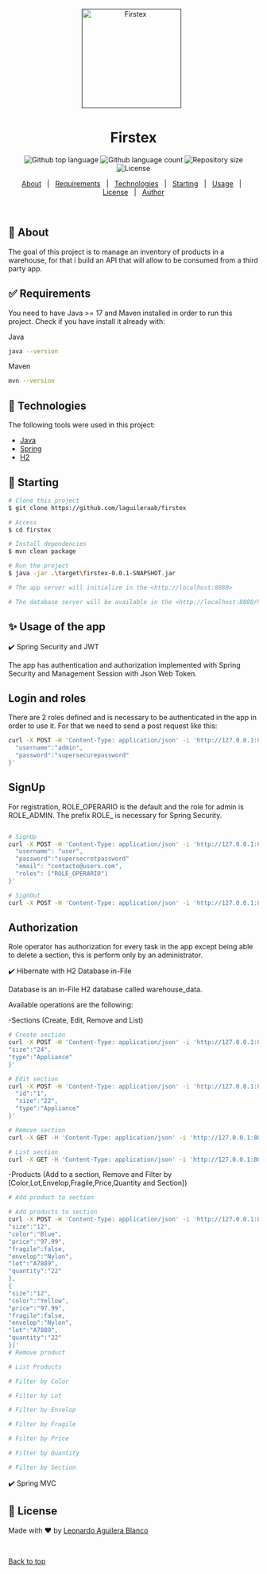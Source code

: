 <div align="center" id="top"> 
  <a href="" rel="noopener">

 <img width=200px height=200px src="https://i.imgur.com/6wj0hh6.jpg" alt="Firstex"></a>
  &#xa0;
</div>

<h1 align="center">Firstex</h1>

<p align="center">

  <img alt="Github top language" src="https://img.shields.io/github/languages/top/laguileraab/firstex?color=56BEB8">

  <img alt="Github language count" src="https://img.shields.io/github/languages/count/laguileraab/firstex?color=56BEB8">

  <img alt="Repository size" src="https://img.shields.io/github/repo-size/laguileraab/firstex?color=56BEB8">

  <img alt="License" src="https://img.shields.io/github/license/laguileraab/firstex?color=56BEB8">
</p>
<p align="center">
  <a href="#dart-about">About</a> &#xa0; | &#xa0;
    <a href="#white_check_mark-requirements">Requirements</a> &#xa0; | &#xa0;
    <a href="#rocket-technologies">Technologies</a> &#xa0; | &#xa0;
  <a href="#checkered_flag-starting">Starting</a> &#xa0; | &#xa0;
  <a href="#sparkles-features">Usage</a> &#xa0; | &#xa0;
  <a href="#memo-license">License</a> &#xa0; | &#xa0;
  <a href="https://github.com/laguileraab" target="_blank">Author</a>
</p>

<br>

## :dart: About ##

The goal of this project is to manage an inventory of products in a warehouse, for that i build an API that will allow to be consumed from a third party app.

## :white_check_mark: Requirements ##

You need to have Java >= 17 and Maven installed in order to run this project. Check if you have install it already with:

Java
```bash
java --version
```

Maven
```bash
mvn --version
```

## :rocket: Technologies ##

The following tools were used in this project:

- [Java](https://www.java.com/)
- [Spring](https://spring.io/)
- [H2](https://www.h2database.com/)


## :checkered_flag: Starting ##

```bash
# Clone this project
$ git clone https://github.com/laguileraab/firstex

# Access
$ cd firstex

# Install dependencies
$ mvn clean package

# Run the project
$ java -jar .\target\firstex-0.0.1-SNAPSHOT.jar

# The app server will initialize in the <http://localhost:8080>

# The database server will be available in the <http://localhost:8080/h2-ui>
```

## :sparkles: Usage of the app ##

:heavy_check_mark: Spring Security and JWT

The app has authentication and authorization implemented with Spring Security and Management Session with Json Web Token.

## Login and roles
There are 2 roles defined and is necessary to be authenticated in the app in order to use it. For that we need to send a post request like this:

```bash
curl -X POST -H 'Content-Type: application/json' -i 'http://127.0.0.1:8080/signin' --data '{
  "username":"admin",
  "password":"supersecurepassword"
}'
```
## SignUp

For registration, ROLE_OPERARIO is the default and the role for admin is ROLE_ADMIN. The prefix ROLE_ is necessary for Spring Security.

```bash

# SignUp
curl -X POST -H 'Content-Type: application/json' -i 'http://127.0.0.1:8080/signin' --data '{
  "username": "user",
  "password":"supersecretpassword"
  "email": "contacto@users.com",
  "roles": ["ROLE_OPERARIO"]
}'

# SignOut
curl -X POST -H 'Content-Type: application/json' -i 'http://127.0.0.1:8080/signout'

```

## Authorization

Role operator has authorization for every task in the app except being able to delete a section, this is perform only by an administrator.

:heavy_check_mark: Hibernate with H2 Database in-File

Database is an in-File H2 database called warehouse_data.

Available operations are the following:


-Sections (Create, Edit, Remove and List)


```bash
# Create section
curl -X POST -H 'Content-Type: application/json' -i 'http://127.0.0.1:8080/add/section' --data '{
"size":"24",
"type":"Appliance"
}'

# Edit section
curl -X POST -H 'Content-Type: application/json' -i 'http://127.0.0.1:8080/edit/section' --data '{
  "id":"1",
  "size":"22",
  "type":"Appliance"
}'

# Remove section
curl -X GET -H 'Content-Type: application/json' -i 'http://127.0.0.1:8080/rem/section/1'

# List section
curl -X GET -H 'Content-Type: application/json' -i 'http://127.0.0.1:8080/list/section/1'
```

-Products (Add to a section, Remove and Filter by [Color,Lot,Envelop,Fragile,Price,Quantity and Section])

```bash
# Add product to section

# Add products to section
curl -X POST -H 'Content-Type: application/json' -i 'http://127.0.0.1:8080/add/products/1' --data '[{
"size":"12",
"color":"Blue",
"price":"97.99",
"fragile":false,
"envelop":"Nylon",
"lot":"A7889",
"quantity":"22"
},
{
"size":"12",
"color":"Yellow",
"price":"97.99",
"fragile":false,
"envelop":"Nylon",
"lot":"A7889",
"quantity":"22"
}]'
# Remove product

# List Products

# Filter by Color

# Filter by Lot

# Filter by Envelop

# Filter by Fragile

# Filter by Price

# Filter by Quantity

# Filter by Section

```

:heavy_check_mark: Spring MVC

## :memo: License ##

<!--This project is under license from MIT. For more details, see the [LICENSE](LICENSE.md) file.
-->

Made with :heart: by <a href="https://github.com/laguileraab" target="_blank">Leonardo Aguilera Blanco</a>

&#xa0;

<a href="#top">Back to top</a>
